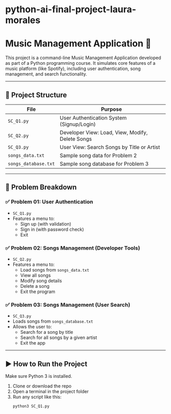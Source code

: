 # python-ai-final-project-laura-morales


# Music Management Application 🎵

This project is a command-line Music Management Application developed as part of a Python programming course. It simulates core features of a music platform (like Spotify), including user authentication, song management, and search functionality.

---

## 📁 Project Structure

| File          | Purpose                                         |
|---------------|-------------------------------------------------|
| `SC_Q1.py`    | User Authentication System (Signup/Login)       |
| `SC_Q2.py`    | Developer View: Load, View, Modify, Delete Songs |
| `SC_Q3.py`    | User View: Search Songs by Title or Artist       |
| `songs_data.txt`     | Sample song data for Problem 2             |
| `songs_database.txt` | Sample song database for Problem 3         |

---

## 🧩 Problem Breakdown

### ✅ Problem 01: User Authentication
- `SC_Q1.py`
- Features a menu to:
  - Sign up (with validation)
  - Sign in (with password check)
  - Exit

### ✅ Problem 02: Songs Management (Developer Tools)
- `SC_Q2.py`
- Features a menu to:
  - Load songs from `songs_data.txt`
  - View all songs
  - Modify song details
  - Delete a song
  - Exit the program

### ✅ Problem 03: Songs Management (User Search)
- `SC_Q3.py`
- Loads songs from `songs_database.txt`
- Allows the user to:
  - Search for a song by title
  - Search for all songs by a given artist
  - Exit the app

---

## ▶️ How to Run the Project

Make sure Python 3 is installed.

1. Clone or download the repo
2. Open a terminal in the project folder
3. Run any script like this:
   ```bash
   python3 SC_Q1.py
